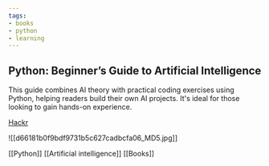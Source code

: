 ```yaml
---
tags:
- books
- python
- learning
---
```


## **Python: Beginner’s Guide to Artificial Intelligence**

This guide combines AI theory with practical coding exercises using Python, helping readers build their own AI projects. It's ideal for those looking to gain hands-on experience.

[Hackr](https://hackr.io/blog/artificial-intelligence-books)

![[d66181b0f9bdf9731b5c627cadbcfa06_MD5.jpg]]

[[Python]]  [[Artificial intelligence]]  [[Books]]